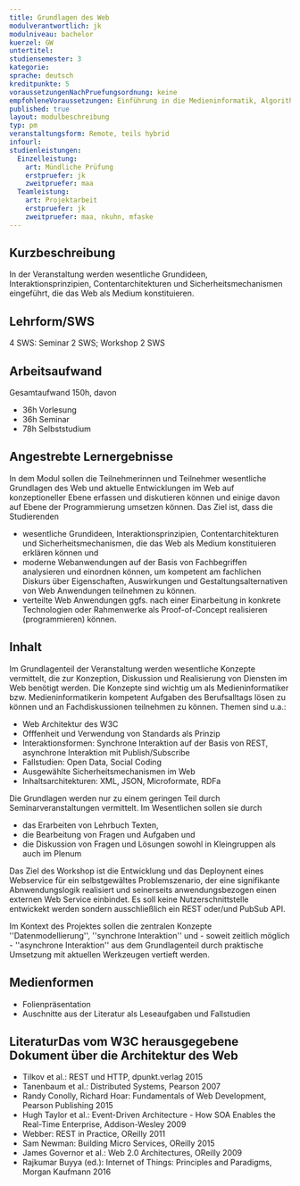 ```yaml
---
title: Grundlagen des Web
modulverantwortlich: jk
modulniveau: bachelor
kuerzel: GW
untertitel:
studiensemester: 3
kategorie:
sprache: deutsch
kreditpunkte: 5
voraussetzungenNachPruefungsordnung: keine
empfohleneVoraussetzungen: Einführung in die Medieninformatik, Algorithmen und Programmierung
published: true
layout: modulbeschreibung
typ: pm
veranstaltungsform: Remote, teils hybrid
infourl: 
studienleistungen:
  Einzelleistung:
    art: Mündliche Prüfung
    erstpruefer: jk
    zweitpruefer: maa
  Teamleistung:
    art: Projektarbeit
    erstpruefer: jk
    zweitpruefer: maa, nkuhn, mfaske
---
```


## Kurzbeschreibung
In der Veranstaltung werden wesentliche Grundideen, Interaktionsprinzipien, Contentarchitekturen und Sicherheitsmechanismen eingeführt, die das Web als Medium konstituieren.

## Lehrform/SWS
4 SWS: Seminar 2 SWS; Workshop 2 SWS

## Arbeitsaufwand
Gesamtaufwand 150h, davon 

- 36h Vorlesung 
- 36h Seminar
- 78h Selbststudium 

## Angestrebte Lernergebnisse

In dem Modul sollen die Teilnehmerinnen und Teilnehmer wesentliche Grundlagen des Web und aktuelle Entwicklungen im Web auf konzeptioneller Ebene erfassen und diskutieren können und einige davon auf Ebene der Programmierung umsetzen können. Das Ziel ist, dass die Studierenden 
-  wesentliche Grundideen, Interaktionsprinzipien, Contentarchitekturen und Sicherheitsmechanismen, die das Web als Medium konstituieren erklären können und 
- moderne Webanwendungen auf der Basis von Fachbegriffen analysieren und einordnen können, um kompetent am fachlichen Diskurs über Eigenschaften, Auswirkungen und Gestaltungsalternativen von Web Anwendungen teilnehmen zu können.
-  verteilte Web Anwendungen ggfs. nach einer Einarbeitung in konkrete Technologien oder Rahmenwerke als Proof-of-Concept realisieren (programmieren) können.

## Inhalt
Im Grundlagenteil der Veranstaltung werden wesentliche Konzepte vermittelt, die zur Konzeption, Diskussion und Realisierung von Diensten im Web benötigt werden. Die Konzepte sind wichtig um als Medieninformatiker bzw. Medieninformatikerin kompetent Aufgaben des Berufsalltags lösen zu können und an Fachdiskussionen teilnehmen zu können. Themen sind u.a.:
- Web Architektur des W3C
- Offfenheit und Verwendung von Standards als Prinzip
- Interaktionsformen: Synchrone Interaktion auf der Basis von REST, asynchrone Interaktion mit Publish/Subscribe
- Fallstudien: Open Data, Social Coding
- Ausgewählte Sicherheitsmechanismen im Web
- Inhaltsarchitekturen: XML, JSON, Microformate, RDFa

Die Grundlagen werden nur zu einem geringen Teil durch Seminarveranstaltungen vermittelt. Im Wesentlichen sollen sie durch
- das Erarbeiten von Lehrbuch Texten,
- die Bearbeitung von Fragen und Aufgaben und
- die Diskussion von Fragen und Lösungen sowohl in Kleingruppen als auch im Plenum

Das Ziel des Workshop ist die Entwicklung und das Deploynent eines Webservice für ein selbstgewältes Problemszenario, der eine signifikante Abnwendungslogik realisiert und seinerseits anwendungsbezogen einen externen Web Service einbindet. Es soll keine Nutzerschnittstelle entwickekt werden sondern ausschließlich ein REST oder/und PubSub API.

Im Kontext des Projektes sollen die zentralen Konzepte ''Datenmodellierung'', ''synchrone Interaktion'' und - soweit zeitlich möglich - ''asynchrone Interaktion'' aus dem Grundlagenteil durch praktische Umsetzung mit aktuellen Werkzeugen vertieft werden.

## Medienformen
- Folienpräsentation
- Auschnitte aus der Literatur als Leseaufgaben und Fallstudien


## LiteraturDas vom W3C herausgegebene Dokument über die Architektur des Web

- Tilkov et al.: REST und HTTP, dpunkt.verlag 2015
- Tanenbaum et al.: Distributed Systems, Pearson 2007
- Randy Conolly, Richard Hoar: Fundamentals of Web Development, Pearson Publishing 2015
- Hugh Taylor et al.: Event-Driven Architecture - How SOA Enables the Real-Time Enterprise, Addison-Wesley 2009
- Webber: REST in Practice, OReilly 2011
- Sam Newman: Building Micro Services, OReilly 2015
- James Governor et al.: Web 2.0 Architectures, OReilly 2009
- Rajkumar Buyya (ed.): Internet of Things: Principles and Paradigms, Morgan Kaufmann 2016
